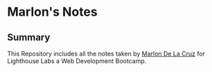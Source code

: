 # Marlon's Notes


## Summary

This Repository includes all the notes taken by [Marlon De La Cruz](https://github.com/marlondlc) for Lighthouse Labs a Web Development Bootcamp.
